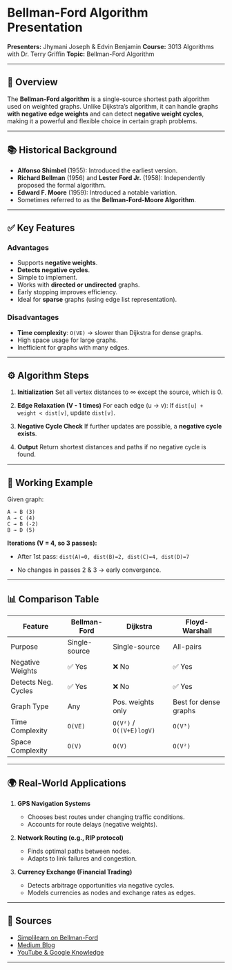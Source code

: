 # Bellman-Ford Algorithm Presentation

**Presenters:** Jhymani Joseph & Edvin Benjamin
**Course:** 3013 Algorithms with Dr. Terry Griffin
**Topic:** Bellman-Ford Algorithm

---

## 📌 Overview

The **Bellman-Ford algorithm** is a single-source shortest path algorithm used on weighted graphs. Unlike Dijkstra’s algorithm, it can handle graphs **with negative edge weights** and can detect **negative weight cycles**, making it a powerful and flexible choice in certain graph problems.

---

## 📚 Historical Background

* **Alfonso Shimbel** (1955): Introduced the earliest version.
* **Richard Bellman** (1956) and **Lester Ford Jr.** (1958): Independently proposed the formal algorithm.
* **Edward F. Moore** (1959): Introduced a notable variation.
* Sometimes referred to as the **Bellman-Ford-Moore Algorithm**.

---

## ✅ Key Features

### Advantages

* Supports **negative weights**.
* **Detects negative cycles**.
* Simple to implement.
* Works with **directed or undirected** graphs.
* Early stopping improves efficiency.
* Ideal for **sparse** graphs (using edge list representation).

### Disadvantages

* **Time complexity**: `O(VE)` → slower than Dijkstra for dense graphs.
* High space usage for large graphs.
* Inefficient for graphs with many edges.

---

## ⚙️ Algorithm Steps

1. **Initialization**
   Set all vertex distances to ∞ except the source, which is 0.

2. **Edge Relaxation (V - 1 times)**
   For each edge (u → v):
   If `dist[u] + weight < dist[v]`, update `dist[v]`.

3. **Negative Cycle Check**
   If further updates are possible, a **negative cycle exists**.

4. **Output**
   Return shortest distances and paths if no negative cycle is found.

---

## 🧪 Working Example

Given graph:

```
A → B (3)  
A → C (4)  
C → B (-2)  
B → D (5)
```

**Iterations (V = 4, so 3 passes):**

* After 1st pass:
  `dist(A)=0, dist(B)=2, dist(C)=4, dist(D)=7`

* No changes in passes 2 & 3 → early convergence.

---

## 📊 Comparison Table

| Feature             | Bellman-Ford  | Dijkstra                 | Floyd-Warshall        |
| ------------------- | ------------- | ------------------------ | --------------------- |
| Purpose             | Single-source | Single-source            | All-pairs             |
| Negative Weights    | ✅ Yes         | ❌ No                     | ✅ Yes                 |
| Detects Neg. Cycles | ✅ Yes         | ❌ No                     | ✅ Yes                 |
| Graph Type          | Any           | Pos. weights only        | Best for dense graphs |
| Time Complexity     | `O(VE)`       | `O(V²)` / `O((V+E)logV)` | `O(V³)`               |
| Space Complexity    | `O(V)`        | `O(V)`                   | `O(V²)`               |

---

## 🌍 Real-World Applications

1. **GPS Navigation Systems**

   * Chooses best routes under changing traffic conditions.
   * Accounts for route delays (negative weights).

2. **Network Routing (e.g., RIP protocol)**

   * Finds optimal paths between nodes.
   * Adapts to link failures and congestion.

3. **Currency Exchange (Financial Trading)**

   * Detects arbitrage opportunities via negative cycles.
   * Models currencies as nodes and exchange rates as edges.
---

## 🔗 Sources

* [Simplilearn on Bellman-Ford](https://www.simplilearn.com/tutorials/data-structure-tutorial/bellman-ford-algorithm)
* [Medium Blog](https://medium.com/@maryanngitonga/bellman-fords-algorithm-e2344aa21c7b)
* [YouTube & Google Knowledge](https://www.google.com/search?q=bellman+ford+algorithm)

---

